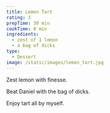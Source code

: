 ```yaml
---
title: Lemon Tart
rating: 3
prepTime: 30 min
cookTime: 0 min
ingredients:
  - zest of 1 lemon
  - a bag of dicks
type:
  - Dessert
image: /static/images/lemon_tart.jpg
---
```

 Zest lemon with finesse.

 Beat Daniel with the bag of dicks.

 Enjoy tart all by myself.
